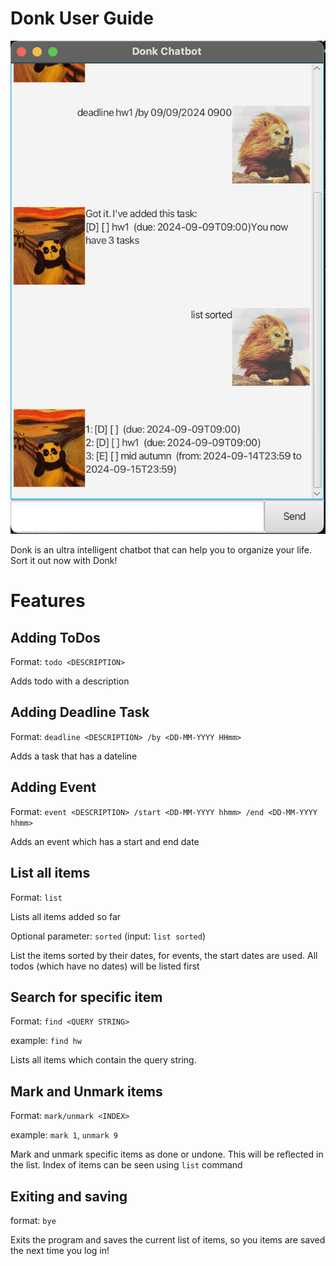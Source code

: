 # Donk User Guide

![Screenshot of App UI](./Ui.png)

Donk is an ultra intelligent chatbot that can help you to organize your life. Sort it out now with Donk!

# Features

## Adding ToDos

Format: `todo <DESCRIPTION>`

Adds todo with a description

## Adding Deadline Task

Format: `deadline <DESCRIPTION> /by <DD-MM-YYYY HHmm>`

Adds a task that has a dateline

## Adding Event

Format: `event <DESCRIPTION> /start <DD-MM-YYYY hhmm> /end <DD-MM-YYYY hhmm>`

Adds an event which has a start and end date

## List all items

Format: `list`

Lists all items added so far

Optional parameter: `sorted` (input: `list sorted`)

List the items sorted by their dates, for events, the start dates are used. All todos (which have no dates) will be listed first

## Search for specific item

Format: `find <QUERY STRING>`

example: `find hw`

Lists all items which contain the query string. 

## Mark and Unmark items

Format: `mark/unmark <INDEX>`

example: `mark 1`, `unmark 9`

Mark and unmark specific items as done or undone. This will be reflected in the list. Index of items can be seen using `list` command

## Exiting and saving

format: `bye`

Exits the program and saves the current list of items, so you items are saved the next time you log in!
